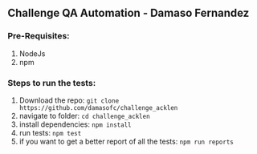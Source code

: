 ## Challenge QA Automation - Damaso Fernandez

### Pre-Requisites:
 1. NodeJs
 2. npm


### Steps to run the tests:

 1. Download the repo: ` git clone https://github.com/damasofc/challenge_acklen ` 
 2.  navigate to folder: `cd challenge_acklen`
 3.  install dependencies: `npm install`
 4. run tests: `npm test`
 5. if you want to get a better report of all the tests: `npm run reports`
